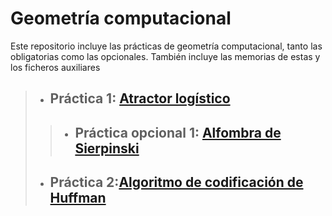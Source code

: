 # Geometría computacional
Este repositorio incluye las prácticas de geometría computacional, tanto las obligatorias como las opcionales. También incluye las memorias de estas y los ficheros auxiliares

> - ## Práctica 1: [Atractor logístico](https://github.com/jsainero/gcom/tree/master/Pr%C3%A1ctica%201)
>> - ## Práctica opcional 1: [Alfombra de Sierpinski](https://github.com/jsainero/gcom/tree/master/Pr%C3%A1ctica%201)
> - ## Práctica 2:[Algoritmo de codificación de Huffman](https://github.com/jsainero/gcom/tree/master/Pr%C3%A1ctica%202)
